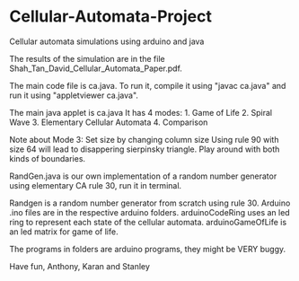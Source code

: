 # Cellular-Automata-Project
Cellular automata simulations using arduino and java

The results of the simulation are in the file Shah_Tan_David_Cellular_Automata_Paper.pdf.

The main code file is ca.java. To run it, compile it using "javac ca.java" and run it using  "appletviewer ca.java".

The main java applet is ca.java
It has 4 modes: 1. Game of Life
                2. Spiral Wave
                3. Elementary Cellular Automata
                4. Comparison

Note about Mode 3: 
Set size by changing column size
Using rule 90 with size 64 will lead to disappering sierpinsky triangle.
Play around with both kinds of boundaries. 

RandGen.java is our own implementation of a random number generator using elementary CA rule 30, run it in terminal.

Randgen is a random number generator from scratch using rule 30.
Arduino .ino files are in the respective arduino folders. arduinoCodeRing uses an led ring to represent each state of the cellular automata. arduinoGameOfLife is an led matrix for game of life.

The programs in folders are arduino programs, they might be VERY buggy.

Have fun,
Anthony, Karan and Stanley
